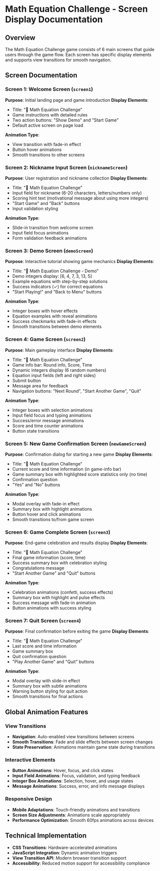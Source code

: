 # Math Equation Challenge - Screen Display Documentation

## Overview
The Math Equation Challenge game consists of 6 main screens that guide users through the game flow. Each screen has specific display elements and supports view transitions for smooth navigation.

## Screen Documentation

### Screen 1: Welcome Screen (`screen1`)
**Purpose**: Initial landing page and game introduction
**Display Elements**:
- Title: "🧮 Math Equation Challenge"
- Game instructions with detailed rules
- Two action buttons: "Show Demo" and "Start Game"
- Default active screen on page load

**Animation Type**: 
- View transition with fade-in effect
- Button hover animations
- Smooth transitions to other screens

### Screen 2: Nickname Input Screen (`nicknameScreen`)
**Purpose**: User registration and nickname collection
**Display Elements**:
- Title: "🧮 Math Equation Challenge"
- Input field for nickname (6-20 characters, letters/numbers only)
- Scoring hint text (motivational message about using more integers)
- "Start Game" and "Back" buttons
- Input validation styling

**Animation Type**:
- Slide-in transition from welcome screen
- Input field focus animations
- Form validation feedback animations

### Screen 3: Demo Screen (`demoScreen`)
**Purpose**: Interactive tutorial showing game mechanics
**Display Elements**:
- Title: "🧮 Math Equation Challenge - Demo"
- Demo integers display: [6, 4, 7, 3, 13, 5]
- Example equations with step-by-step solutions
- Success indicators (✓) for correct equations
- "Start Playing!" and "Back to Menu" buttons

**Animation Type**:
- Integer boxes with hover effects
- Equation examples with reveal animations
- Success checkmarks with fade-in effects
- Smooth transitions between demo elements

### Screen 4: Game Screen (`screen2`)
**Purpose**: Main gameplay interface
**Display Elements**:
- Title: "🧮 Math Equation Challenge"
- Game info bar: Round info, Score, Time
- Dynamic integers display (6 random numbers)
- Equation input fields (left and right sides)
- Submit button
- Message area for feedback
- Navigation buttons: "Next Round", "Start Another Game", "Quit"

**Animation Type**:
- Integer boxes with selection animations
- Input field focus and typing animations
- Success/error message animations
- Score and time counter animations
- Button state transitions

### Screen 5: New Game Confirmation Screen (`newGameScreen`)
**Purpose**: Confirmation dialog for starting a new game
**Display Elements**:
- Title: "🧮 Math Equation Challenge"
- Current score and time information (in game-info bar)
- Game summary box with highlighted score statistics only (no time)
- Confirmation question
- "Yes" and "No" buttons

**Animation Type**:
- Modal overlay with fade-in effect
- Summary box with highlight animations
- Button hover and click animations
- Smooth transitions to/from game screen

### Screen 6: Game Complete Screen (`screen3`)
**Purpose**: End-game celebration and results display
**Display Elements**:
- Title: "🧮 Math Equation Challenge"
- Final game information (score, time)
- Success summary box with celebration styling
- Congratulations message
- "Start Another Game" and "Quit" buttons

**Animation Type**:
- Celebration animations (confetti, success effects)
- Summary box with highlight and pulse effects
- Success message with fade-in animation
- Button animations with success styling

### Screen 7: Quit Screen (`screen4`)
**Purpose**: Final confirmation before exiting the game
**Display Elements**:
- Title: "🧮 Math Equation Challenge"
- Last score and time information
- Game summary box
- Quit confirmation question
- "Play Another Game" and "Quit" buttons

**Animation Type**:
- Modal overlay with slide-in effect
- Summary box with subtle animations
- Warning button styling for quit action
- Smooth transitions for final actions

## Global Animation Features

### View Transitions
- **Navigation**: Auto-enabled view transitions between screens
- **Smooth Transitions**: Fade and slide effects between screen changes
- **State Preservation**: Animations maintain game state during transitions

### Interactive Elements
- **Button Animations**: Hover, focus, and click states
- **Input Field Animations**: Focus, validation, and typing feedback
- **Integer Box Animations**: Selection, hover, and usage states
- **Message Animations**: Success, error, and info message displays

### Responsive Design
- **Mobile Adaptations**: Touch-friendly animations and transitions
- **Screen Size Adjustments**: Animations scale appropriately
- **Performance Optimization**: Smooth 60fps animations across devices

## Technical Implementation
- **CSS Transitions**: Hardware-accelerated animations
- **JavaScript Integration**: Dynamic animation triggers
- **View Transition API**: Modern browser transition support
- **Accessibility**: Reduced motion support for accessibility compliance